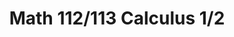 ---
title: "Math 112/113 Calculus 1/2"
collection: teaching
type: "Undergraduate course"
permalink: 
venue: "Brigham Young University, Mathematics Department"
date: 
location: "Provo, Utah, USA"
---
